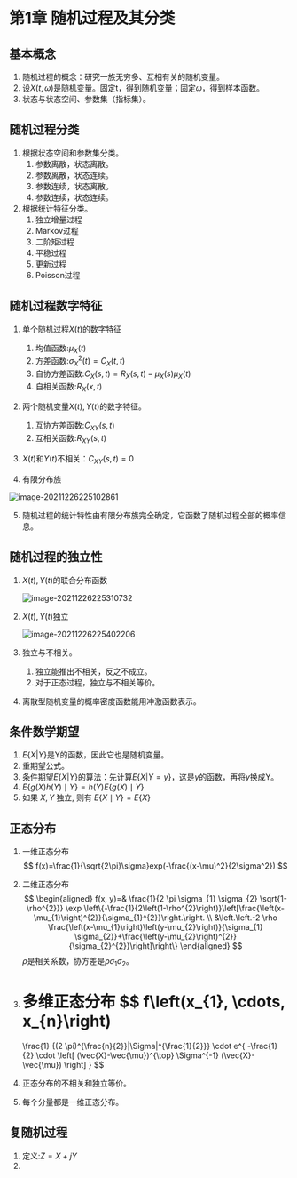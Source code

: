 # 第1章 随机过程及其分类

## 基本概念

1. 随机过程的概念：研究一族无穷多、互相有关的随机变量。
2. 设$X(t, \omega)$是随机变量。固定t，得到随机变量；固定$\omega$，得到样本函数。
3. 状态与状态空间、参数集（指标集）。

## 随机过程分类

1. 根据状态空间和参数集分类。
   1. 参数离散，状态离散。
   2. 参数离散，状态连续。
   3. 参数连续，状态离散。
   4. 参数连续，状态连续。
2. 根据统计特征分类。
   1. 独立增量过程
   2. Markov过程
   3. 二阶矩过程
   4. 平稳过程
   5. 更新过程
   6. Poisson过程

## 随机过程数字特征

1. 单个随机过程$X(t)$的数字特征
   1. 均值函数:$\mu_X(t)$
   2. 方差函数:$\sigma_X^2(t)=C_X(t,t)$
   3. 自协方差函数:$C_X(s,t)=R_X(s,t)-\mu_X(s)\mu_X(t)$
   4. 自相关函数:$R_X(x,t)$
2. 两个随机变量$X(t),Y(t)$的数字特征。
   1. 互协方差函数:$C_{XY}(s,t)$
   2. 互相关函数:$R_{XY}(s,t)$
3. $X(t)$和$Y(t)$不相关：$C_{XY}(s,t)=0$

4. 有限分布族

![image-20211226225102861](https://zhouqiang1998.oss-cn-beijing.aliyuncs.com/img/image-20211226225102861.png)

5. 随机过程的统计特性由有限分布族完全确定，它函数了随机过程全部的概率信息。

## 随机过程的独立性

1. $X(t),Y(t)$的联合分布函数

   ![image-20211226225310732](https://zhouqiang1998.oss-cn-beijing.aliyuncs.com/img/image-20211226225310732.png)

2. $X(t),Y(t)$独立

   ![image-20211226225402206](https://zhouqiang1998.oss-cn-beijing.aliyuncs.com/img/image-20211226225402206.png)

3. 独立与不相关。
   1. 独立能推出不相关，反之不成立。
   2. 对于正态过程，独立与不相关等价。

4.  离散型随机变量的概率密度函数能用冲激函数表示。

## 条件数学期望

1. $E\{X|Y\}$是Y的函数，因此它也是随机变量。
2. 重期望公式。
3. 条件期望$E\{X | Y\}$的算法：先计算$E\{X | Y=y\}$，这是$y$的函数，再将$y$换成Y。
4. $E\{g(X) h(Y) \mid Y\}=h(Y) E\{g(X) \mid Y\}$
5. $\text { 如果 } X, Y \text { 独立, 则有 } E\{X \mid Y\}=E\{X\}$

## 正态分布

1. 一维正态分布
   $$
   f(x)=\frac{1}{\sqrt{2\pi}\sigma}exp(-\frac{(x-\mu)^2}{2\sigma^2})
   $$

2. 二维正态分布
   $$
   \begin{aligned}
   f(x, y)=& \frac{1}{2 \pi \sigma_{1} \sigma_{2} \sqrt{1-\rho^{2}}} \exp \left\{-\frac{1}{2\left(1-\rho^{2}\right)}\left[\frac{\left(x-\mu_{1}\right)^{2}}{\sigma_{1}^{2}}\right.\right.
   \\
   &\left.\left.-2 \rho \frac{\left(x-\mu_{1}\right)\left(y-\mu_{2}\right)}{\sigma_{1} \sigma_{2}}+\frac{\left(y-\mu_{2}\right)^{2}}{\sigma_{2}^{2}}\right]\right\}
   \end{aligned}
   $$
   $\rho$是相关系数，协方差是$\rho \sigma_1 \sigma_2$。

3. 多维正态分布
   $$
   f\left(x_{1}, \cdots, x_{n}\right)
   =
   \frac{1}
   {(2 \pi)^{\frac{n}{2}}|\Sigma|^{\frac{1}{2}}}
   \cdot
   e^{
       -\frac{1}{2}
       \cdot
       \left[
           (\vec{X}-\vec{\mu})^{\top}
           \Sigma^{-1}
           (\vec{X}-\vec{\mu})
       \right]
   }
   $$
   

4. 正态分布的不相关和独立等价。

5. 每个分量都是一维正态分布。

## 复随机过程

1. 定义:$Z=X+jY$
2. 